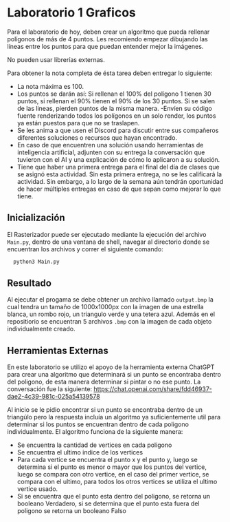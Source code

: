 # Laboratorio 1 Graficos
Para el laboratorio de hoy, deben crear un algoritmo que pueda rellenar polígonos de más de 4 puntos. Les recomiendo empezar dibujando las líneas entre los puntos para que puedan entender mejor la imágenes.

No pueden usar librerías externas.

Para obtener la nota completa de ésta tarea deben entregar lo siguiente:

- La nota máxima es 100.
- Los puntos se darán así: Si rellenan el 100% del polígono 1 tienen 30 puntos, si rellenan el 90% tienen el 90% de los 30 puntos. Si se salen de las lineas, pierden puntos de la misma manera.
-Envíen su código fuente renderizando todos los polígonos en un solo render, los puntos ya están puestos para que no se traslapen.
- Se les anima a que usen el Discord para discutir entre sus compañeros diferentes soluciones o recursos que hayan encontrado.
- En caso de que encuentren una solución usando herramientas de inteligencia artificial, adjunten con su entrega la conversación que tuvieron con el AI y una explicación de cómo lo aplicaron a su solución.
- Tiene que haber una primera entrega para el final del día de clases que se asignó esta actividad. Sin esta primera entrega, no se les calificará la actividad. Sin embargo, a lo largo de la semana aún tendrán oportunidad de hacer múltiples entregas en caso de que sepan como mejorar lo que tiene.

## Inicialización

 El Rasterizador puede ser ejecutado mediante la ejecución del archivo ```Main.py```, dentro de una ventana de shell, navegar al directorio donde se encuentran los archivos y correr el siguiente comando:
  ```bash
    python3 Main.py
  ```  

## Resultado
Al ejecutar el progama se debe obtener un archivo llamado ```output.bmp``` la cual tendra un tamaño de 1000x1000px con la imagen de una estrella blanca, un rombo rojo, un triangulo verde y una tetera azul.
Además en el repositiorio se encuentran 5 archivos ```.bmp``` con la imagen de cada objeto individualmente creado.

## Herramientas Externas
En este laboratorio se utilizo el apoyo de la herramienta externa ChatGPT para crear una algoritmo que determinará si un punto se encontraba dentro del poligono, de esta manera determinar si pintar o no ese punto. La conversación fue la siguiente:
https://chat.openai.com/share/fdd46937-dae2-4c39-981c-025a54139578

Al inicio se le pidio encontrar si un punto se encontraba dentro de un triangúlo pero la respuesta incluía un algoritmo ya suficientemente util para determinar si los puntos se encuentran dentro de cada poligono individualmente. 
El algoritmo funciona de la siguiente manera:

- Se encuentra la cantidad de vertices en cada poligono
- Se encuentra el ultimo indice de los vertices
- Para cada vertice se encuentra el punto x y el punto y, luego se determina si el punto es menor o mayor que los puntos del vertice, luego se compara con otro vertice, en el caso del primer vertice, se compara con el ultimo, para todos los otros vertices se utiliza el ultimo vertice usado.
- Si se encuentra que el punto esta dentro del poligono, se retorna un booleano Verdadero, si se determina que el punto esta fuera del poligono se retorna un booleano Falso
